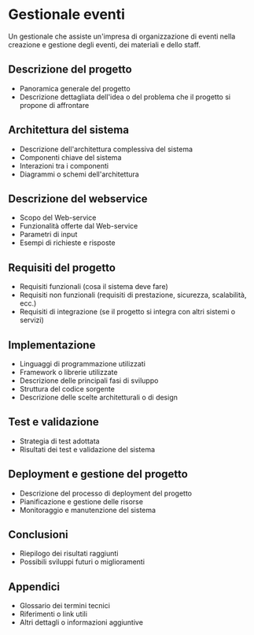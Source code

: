 # Gestionale eventi
Un gestionale che assiste un'impresa di organizzazione di eventi nella creazione e gestione degli eventi, dei materiali e dello staff.
## Descrizione del progetto
- Panoramica generale del progetto
- Descrizione dettagliata dell'idea o del problema che il progetto si propone di affrontare
## Architettura del sistema
   - Descrizione dell'architettura complessiva del sistema
   - Componenti chiave del sistema
   - Interazioni tra i componenti
   - Diagrammi o schemi dell'architettura
## Descrizione del webservice
   - Scopo del Web-service
   - Funzionalità offerte dal Web-service
   - Parametri di input
   - Esempi di richieste e risposte
## Requisiti del progetto
   - Requisiti funzionali (cosa il sistema deve fare)
   - Requisiti non funzionali (requisiti di prestazione, sicurezza, scalabilità, ecc.)
   - Requisiti di integrazione (se il progetto si integra con altri sistemi o servizi)
## Implementazione
   - Linguaggi di programmazione utilizzati
   - Framework o librerie utilizzate
   - Descrizione delle principali fasi di sviluppo
   - Struttura del codice sorgente
   - Descrizione delle scelte architetturali o di design
## Test e validazione
   - Strategia di test adottata
   - Risultati dei test e validazione del sistema
## Deployment e gestione del progetto
   - Descrizione del processo di deployment del progetto
   - Pianificazione e gestione delle risorse
   - Monitoraggio e manutenzione del sistema
## Conclusioni
   - Riepilogo dei risultati raggiunti
   - Possibili sviluppi futuri o miglioramenti
## Appendici
 - Glossario dei termini tecnici
 - Riferimenti o link utili
 - Altri dettagli o informazioni aggiuntive
